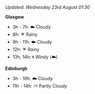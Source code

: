 *Updated: Wednesday 23rd August 01:30*

**Glasgow**

* 3h - 7h: :cloud: Cloudy
* 8h: :umbrella: Rainy
* 9h - 11h: :cloud: Cloudy
* 12h: :umbrella: Rainy
* 13h, 14h: :cyclone: Windy (:cloud:)

**Edinburgh**

* 3h - 10h: :cloud: Cloudy
* 11h - 14h: :partly_sunny: Partly Cloudy
